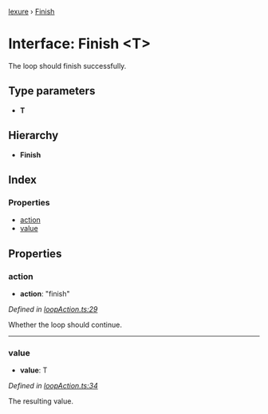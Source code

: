 [lexure](../README.md) › [Finish](finish.md)

# Interface: Finish \<**T**\>

The loop should finish successfully.

## Type parameters

* **T**

## Hierarchy

* **Finish**

## Index

### Properties

* [action](finish.md#action)
* [value](finish.md#value)

## Properties

###  action

* **action**: "finish"

*Defined in [loopAction.ts:29](https://github.com/1Computer1/lexure/blob/de74dcc/src/loopAction.ts#L29)*

Whether the loop should continue.

___

###  value

* **value**: T

*Defined in [loopAction.ts:34](https://github.com/1Computer1/lexure/blob/de74dcc/src/loopAction.ts#L34)*

The resulting value.

